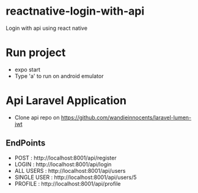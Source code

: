 # reactnative-login-with-api
Login with api using react native

# Run project
- expo start
- Type 'a' to run on android emulator

# Api Laravel Application
- Clone api repo on https://github.com/wandieinnocents/laravel-lumen-jwt

## EndPoints
- POST        : http://localhost:8001/api/register
- LOGIN       : http://localhost:8001/api/login
- ALL USERS   : http://localhost:8001/api/users
- SINGLE USER : http://localhost:8001/api/users/5
- PROFILE     : http://localhost:8001/api/profile
